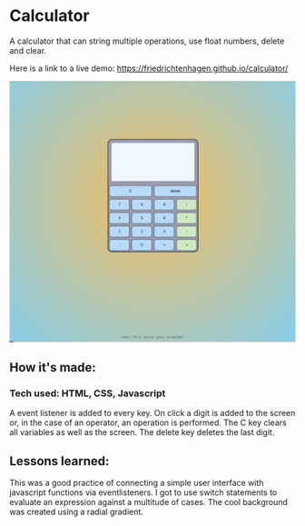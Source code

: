 # Calculator

A calculator that can string multiple operations, use float numbers, delete and clear. 

Here is a link to a live demo: https://friedrichtenhagen.github.io/calculator/

![screenshot](screenshot-calculator.png)

## How it's made:

### Tech used: HTML, CSS, Javascript

A event listener is added to every key. On click a digit is added to the screen or, in the case of an operator, an operation is performed. 
The C key clears all variables as well as the screen. 
The delete key deletes the last digit. 

## Lessons learned: 
This was a good practice of connecting a simple user interface with javascript functions via eventlisteners. 
I got to use switch statements to evaluate an expression against a multitude of cases. 
The cool background was created using a radial gradient. 